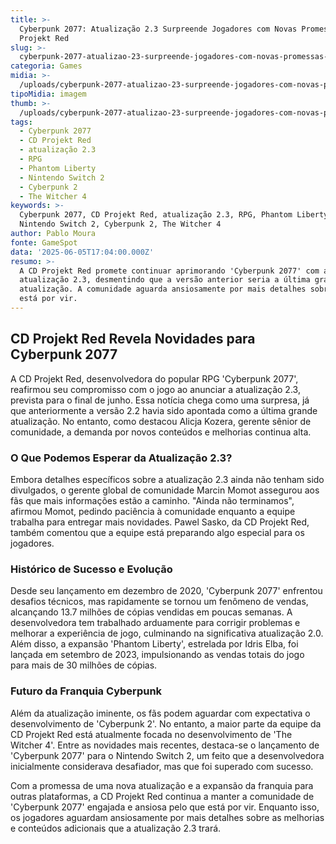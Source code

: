 ```yaml
---
title: >-
  Cyberpunk 2077: Atualização 2.3 Surpreende Jogadores com Novas Promessas da CD
  Projekt Red
slug: >-
  cyberpunk-2077-atualizao-23-surpreende-jogadores-com-novas-promessas-da-cd-projekt-red
categoria: Games
midia: >-
  /uploads/cyberpunk-2077-atualizao-23-surpreende-jogadores-com-novas-promessas-da-cd-projekt-red-thumb.jpeg
tipoMidia: imagem
thumb: >-
  /uploads/cyberpunk-2077-atualizao-23-surpreende-jogadores-com-novas-promessas-da-cd-projekt-red-thumb.jpeg
tags:
  - Cyberpunk 2077
  - CD Projekt Red
  - atualização 2.3
  - RPG
  - Phantom Liberty
  - Nintendo Switch 2
  - Cyberpunk 2
  - The Witcher 4
keywords: >-
  Cyberpunk 2077, CD Projekt Red, atualização 2.3, RPG, Phantom Liberty,
  Nintendo Switch 2, Cyberpunk 2, The Witcher 4
author: Pablo Moura
fonte: GameSpot
data: '2025-06-05T17:04:00.000Z'
resumo: >-
  A CD Projekt Red promete continuar aprimorando 'Cyberpunk 2077' com a próxima
  atualização 2.3, desmentindo que a versão anterior seria a última grande
  atualização. A comunidade aguarda ansiosamente por mais detalhes sobre o que
  está por vir.
---
```


## CD Projekt Red Revela Novidades para Cyberpunk 2077

A CD Projekt Red, desenvolvedora do popular RPG 'Cyberpunk 2077', reafirmou seu compromisso com o jogo ao anunciar a atualização 2.3, prevista para o final de junho. Essa notícia chega como uma surpresa, já que anteriormente a versão 2.2 havia sido apontada como a última grande atualização. No entanto, como destacou Alicja Kozera, gerente sênior de comunidade, a demanda por novos conteúdos e melhorias continua alta.

### O Que Podemos Esperar da Atualização 2.3?

Embora detalhes específicos sobre a atualização 2.3 ainda não tenham sido divulgados, o gerente global de comunidade Marcin Momot assegurou aos fãs que mais informações estão a caminho. "Ainda não terminamos", afirmou Momot, pedindo paciência à comunidade enquanto a equipe trabalha para entregar mais novidades. Pawel Sasko, da CD Projekt Red, também comentou que a equipe está preparando algo especial para os jogadores.

### Histórico de Sucesso e Evolução

Desde seu lançamento em dezembro de 2020, 'Cyberpunk 2077' enfrentou desafios técnicos, mas rapidamente se tornou um fenômeno de vendas, alcançando 13.7 milhões de cópias vendidas em poucas semanas. A desenvolvedora tem trabalhado arduamente para corrigir problemas e melhorar a experiência de jogo, culminando na significativa atualização 2.0. Além disso, a expansão 'Phantom Liberty', estrelada por Idris Elba, foi lançada em setembro de 2023, impulsionando as vendas totais do jogo para mais de 30 milhões de cópias.

### Futuro da Franquia Cyberpunk

Além da atualização iminente, os fãs podem aguardar com expectativa o desenvolvimento de 'Cyberpunk 2'. No entanto, a maior parte da equipe da CD Projekt Red está atualmente focada no desenvolvimento de 'The Witcher 4'. Entre as novidades mais recentes, destaca-se o lançamento de 'Cyberpunk 2077' para o Nintendo Switch 2, um feito que a desenvolvedora inicialmente considerava desafiador, mas que foi superado com sucesso.

Com a promessa de uma nova atualização e a expansão da franquia para outras plataformas, a CD Projekt Red continua a manter a comunidade de 'Cyberpunk 2077' engajada e ansiosa pelo que está por vir. Enquanto isso, os jogadores aguardam ansiosamente por mais detalhes sobre as melhorias e conteúdos adicionais que a atualização 2.3 trará.
